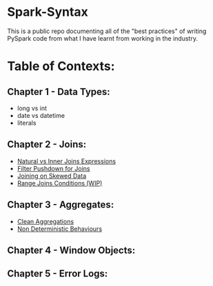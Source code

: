 # Spark-Syntax

This is a public repo documenting all of the "best practices" of writing PySpark code from what I have learnt from working in the industry.

# Table of Contexts:

## Chapter 1 - Data Types:
* long vs int
* date vs datetime
* literals

## Chapter 2 - Joins:
* [Natural vs Inner Joins Expressions](https://github.com/ericxiao251/spark-syntax/blob/master/src/Chapter%202%20-%20Joins/Case%20Study%201%20-%20Natural%20vs%20Inner%20Joins.ipynb)
* [Filter Pushdown for Joins](https://github.com/ericxiao251/spark-syntax/blob/master/src/Chapter%202%20-%20Joins/Case%20Study%202%20-%20Filter%20Pushdown.ipynb)
* [Joining on Skewed Data](https://github.com/ericxiao251/spark-syntax/blob/master/src/Chapter%202%20-%20Joins/Case%20Study%203%20-%20Joins%20on%20Skewed%20Data.ipynb)
* [Range Joins Conditions (WIP)](https://github.com/ericxiao251/spark-syntax/blob/master/src/Chapter%202%20-%20Joins/Case%20Study%204%20-%20Range%20Join%20Conditions%20%5BTODO%5D.ipynb)

## Chapter 3 - Aggregates:
* [Clean Aggregations](https://github.com/ericxiao251/spark-syntax/blob/master/src/Chapter%203%20-%20Aggregates/Case%20Study%201%20-%20Clean%20Aggregations.ipynb)
* [Non Deterministic Behaviours](https://github.com/ericxiao251/spark-syntax/blob/master/src/Chapter%203%20-%20Aggregates/Case%20Study%202%20-%20Non%20Deterministic%20Behaviours.ipynb)

## Chapter 4 - Window Objects:

## Chapter 5 - Error Logs:
